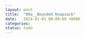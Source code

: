 ```yaml
---
layout: post
title:  "09a__Bounded Knapsack"
date:   2024-01-01 00:00:00 +0000
categories: 
status: todo
---
```



